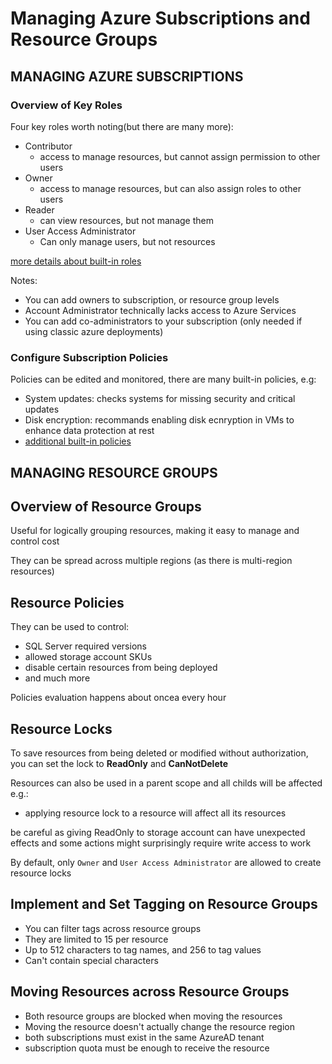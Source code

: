 # Managing Azure Subscriptions and Resource Groups

## MANAGING AZURE SUBSCRIPTIONS
### Overview of Key Roles
Four key roles worth noting(but there are many more):
- Contributor
  - access to manage resources, but cannot assign permission to other users
- Owner
  - access to manage resources, but can also assign roles to other users
- Reader
  - can view resources, but not manage them
- User Access Administrator
  - Can only manage users, but not resources
 
[more details about built-in roles](https://docs.microsoft.com/en-us/azure/role-based-access-control/built-in-roles)

Notes:
- You can add owners to subscription, or resource group levels
- Account Administrator technically lacks access to Azure Services 
- You can add co-administrators to your subscription (only needed if using 
classic azure deployments)

### Configure Subscription Policies
Policies can be edited and monitored, there are many built-in policies, e.g:
- System updates: checks systems for missing security and critical updates
- Disk encryption: recommands enabling disk ecnryption in VMs to enhance data
protection at rest
- [additional built-in policies](https://docs.microsoft.com/en-us/azure/governance/policy/samples/built-in-policies)

## MANAGING RESOURCE GROUPS
## Overview of Resource Groups
Useful for logically grouping resources, making it easy to manage and control cost

They can be spread across multiple regions (as there is multi-region resources)

## Resource Policies
They can be used to control:
- SQL Server required versions
- allowed storage account SKUs
- disable certain resources from being deployed
- and much more

Policies evaluation happens about oncea every hour

## Resource Locks
To save resources from being deleted or modified without authorization, you can
set the lock to __ReadOnly__ and __CanNotDelete__

Resources can also be used in a parent scope and all childs will be affected
e.g.:
- applying resource lock to a resource will affect all its resources

be careful as giving ReadOnly to storage account can have unexpected effects and some actions
might surprisingly require write access to work

By default, only `Owner` and `User Access Administrator` are allowed to create
resource locks

## Implement and Set Tagging on Resource Groups
- You can filter tags across resource groups
- They are limited to 15 per resource
- Up to 512 characters to tag names, and 256 to tag values
- Can't contain special characters

## Moving Resources across Resource Groups
- Both resource groups are blocked when moving the resources
- Moving the resource doesn't actually change the resource region
- both subscriptions must exist in the same AzureAD tenant
- subscription quota must be enough to receive the resource

